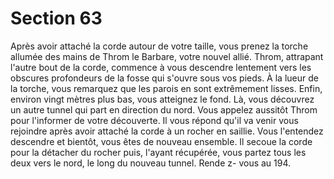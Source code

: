 # Section 63

Après avoir attaché la corde autour de votre taille, vous prenez la torche allumée des
mains de Throm  le Barbare, votre nouvel allié. Throm, attrapant l'autre bout de la corde,
commence à vous descendre lentement vers les obscures profondeurs de la fosse qui
s'ouvre sous vos pieds. À la lueur de la torche, vous remarquez que les parois en sont
extrêmement  lisses. Enfin, environ vingt mètres plus bas, vous atteignez le fond. Là, vous
découvrez un autre tunnel qui part en direction du nord. Vous appelez aussitôt Throm
pour l'informer de votre découverte. Il vous répond qu'il va venir vous rejoindre après
avoir attaché la corde à un rocher en saillie. Vous l'entendez descendre et bientôt, vous
êtes de nouveau ensemble. Il secoue la corde pour la détacher du rocher puis, l'ayant
récupérée, vous partez tous les deux vers le nord, le long du nouveau tunnel. Rende z-
vous au 194.